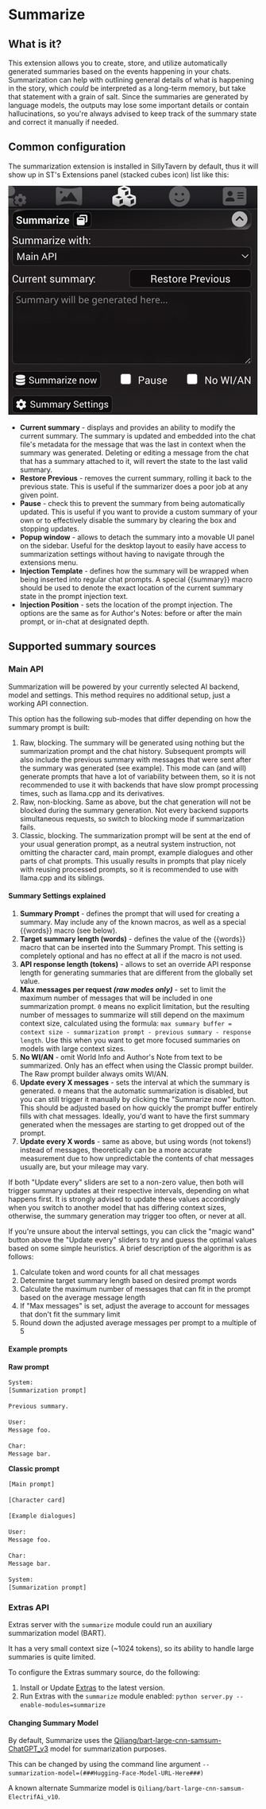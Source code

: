 # Summarize

## What is it?

This extension allows you to create, store, and utilize automatically generated summaries based on the events happening in your chats. Summarization can help with outlining general details of what is happening in the story, which *could* be interpreted as a long-term memory, but take that statement with a grain of salt. Since the summaries are generated by language models, the outputs may lose some important details or contain hallucinations, so you're always advised to keep track of the summary state and correct it manually if needed.

## Common configuration

The summarization extension is installed in SillyTavern by default, thus it will show up in ST's Extensions panel (stacked cubes icon) list like this:

![Summarize Config Panel](/static/extensions/summarize.png)

- **Current summary** - displays and provides an ability to modify the current summary. The summary is updated and embedded into the chat file's metadata for the message that was the last in context when the summary was generated. Deleting or editing a message from the chat that has a summary attached to it, will revert the state to the last valid summary.
- **Restore Previous** - removes the current summary, rolling it back to the previous state. This is useful if the summarizer does a poor job at any given point.
- **Pause** - check this to prevent the summary from being automatically updated. This is useful if you want to provide a custom summary of your own or to effectively disable the summary by clearing the box and stopping updates.
- **Popup window** - allows to detach the summary into a movable UI panel on the sidebar. Useful for the desktop layout to easily have access to summarization settings without having to navigate through the extensions menu.
- **Injection Template** - defines how the summary will be wrapped when being inserted into regular chat prompts. A special \{\{summary\}\} macro should be used to denote the exact location of the current summary state in the prompt injection text.
- **Injection Position** - sets the location of the prompt injection. The options are the same as for Author's Notes: before or after the main prompt, or in-chat at designated depth.

## Supported summary sources

### Main API

Summarization will be powered by your currently selected AI backend, model and settings. This method requires no additional setup, just a working API connection.

This option has the following sub-modes that differ depending on how the summary prompt is built:

1. Raw, blocking. The summary will be generated using nothing but the summarization prompt and the chat history. Subsequent prompts will also include the previous summary with messages that were sent after the summary was generated (see example). This mode can (and will) generate prompts that have a lot of variability between them, so it is not recommended to use it with backends that have slow prompt processing times, such as llama.cpp and its derivatives.
2. Raw, non-blocking. Same as above, but the chat generation will not be blocked during the summary generation. Not every backend supports simultaneous requests, so switch to blocking mode if summarization fails.
3. Classic, blocking. The summarization prompt will be sent at the end of your usual generation prompt, as a neutral system instruction, not omitting the character card, main prompt, example dialogues and other parts of chat prompts. This usually results in prompts that play nicely with reusing processed prompts, so it is recommended to use with llama.cpp and its siblings.

#### Summary Settings explained

1. **Summary Prompt** - defines the prompt that will used for creating a summary. May include any of the known macros, as well as a special \{\{words\}\} macro (see below).
2. **Target summary length (words)** - defines the value of the \{\{words\}\} macro that can be inserted into the Summary Prompt. This setting is completely optional and has no effect at all if the macro is not used.
3. **API response length (tokens)** - allows to set an override API response length for generating summaries that are different from the globally set value.
4. **Max messages per request _(raw modes only)_** - set to limit the maximum number of messages that will be included in one summarization prompt. `0` means no explicit limitation, but the resulting number of messages to summarize will still depend on the maximum context size, calculated using the formula: `max summary buffer = context size - summarization prompt - previous summary - response length`. Use this when you want to get more focused summaries on models with large context sizes.
5. **No WI/AN** - omit World Info and Author's Note from text to be summarized. Only has an effect when using the Classic prompt builder. The Raw prompt builder always omits WI/AN.
6. **Update every X messages** - sets the interval at which the summary is generated. `0` means that the automatic summarization is disabled, but you can still trigger it manually by clicking the "Summarize now" button. This should be adjusted based on how quickly the prompt buffer entirely fills with chat messages. Ideally, you'd want to have the first summary generated when the messages are starting to get dropped out of the prompt.
7. **Update every X words** - same as above, but using words (not tokens!) instead of messages, theoretically can be a more accurate measurement due to how unpredictable the contents of chat messages usually are, but your mileage may vary.

If both "Update every" sliders are set to a non-zero value, then both will trigger summary updates at their respective intervals, depending on what happens first. It is strongly advised to update these values accordingly when you switch to another model that has differing context sizes, otherwise, the summary generation may trigger too often, or never at all.

If you're unsure about the interval settings, you can click the "magic wand" button above the "Update every" sliders to try and guess the optimal values based on some simple heuristics. A brief description of the algorithm is as follows:

1. Calculate token and word counts for all chat messages
2. Determine target summary length based on desired prompt words
3. Calculate the maximum number of messages that can fit in the prompt based on the average message length
4. If "Max messages" is set, adjust the average to account for messages that don't fit the summary limit
5. Round down the adjusted average messages per prompt to a multiple of 5

#### Example prompts

**Raw prompt**
```
System:
[Summarization prompt]

Previous summary.

User:
Message foo.

Char:
Message bar.
```

**Classic prompt**
```
[Main prompt]

[Character card]

[Example dialogues]

User:
Message foo.

Char:
Message bar.

System:
[Summarization prompt]
```

### Extras API

Extras server with the `summarize` module could run an auxiliary summarization model (BART).

It has a very small context size (~1024 tokens), so its ability to handle large summaries is quite limited.

To configure the Extras summary source, do the following:

1. Install or Update [Extras](https://github.com/SillyTavern/SillyTavern-extras) to the latest version.
2. Run Extras with the `summarize` module enabled: `python server.py --enable-modules=summarize`

#### Changing Summary Model

By default, Summarize uses the [Qiliang/bart-large-cnn-samsum-ChatGPT_v3](https://huggingface.co/Qiliang/bart-large-cnn-samsum-ChatGPT_v3) model for summarization purposes.

This can be changed by using the command line argument `--summarization-model=(###Hugging-Face-Model-URL-Here###)`

A known alternate Summarize model is `Qiliang/bart-large-cnn-samsum-ElectrifAi_v10`.
